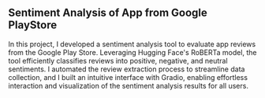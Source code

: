 ## Sentiment Analysis of App from Google PlayStore
In this project, I developed a sentiment analysis tool to evaluate app reviews from the Google Play Store. Leveraging Hugging Face's RoBERTa model, the tool efficiently classifies reviews into positive, negative, and neutral sentiments. I automated the review extraction process to streamline data collection, and I built an intuitive interface with Gradio, enabling effortless interaction and visualization of the sentiment analysis results for all users.
